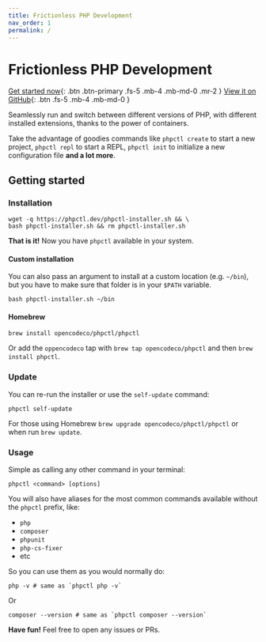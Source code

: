 ```yaml
--- 
title: Frictionless PHP Development
nav_order: 1
permalink: /
---
```


# Frictionless PHP Development

[Get started now](#getting-started){: .btn .btn-primary .fs-5 .mb-4 .mb-md-0 .mr-2 }
[View it on GitHub](https://github.com/opencodeco/phpctl){: .btn .fs-5 .mb-4 .mb-md-0 }

Seamlessly run and switch between different versions of PHP, with different installed extensions, thanks to the power of containers.

Take the advantage of goodies commands like `phpctl create` to start a new project, `phpctl repl` to start a REPL, `phpctl init` to initialize a new configuration file **and a lot more**.

## Getting started

### Installation

```shell
wget -q https://phpctl.dev/phpctl-installer.sh && \
bash phpctl-installer.sh && rm phpctl-installer.sh
```

**That is it!** Now you have `phpctl` available in your system.

#### Custom installation
You can also pass an argument to install at a custom location (e.g. `~/bin`), but you have to make sure that folder is in your `$PATH` variable.
```shell
bash phpctl-installer.sh ~/bin
```

#### Homebrew
```shell
brew install opencodeco/phpctl/phpctl
```

Or add the `oppencodeco` tap with `brew tap opencodeco/phpctl` and then `brew install phpctl`.

### Update
You can re-run the installer or use the `self-update` command:
```shell
phpctl self-update
```

For those using Homebrew `brew upgrade opencodeco/phpctl/phpctl` or when run `brew update`.

### Usage

Simple as calling any other command in your terminal:

```shell
phpctl <command> [options]
```

You will also have aliases for the most common commands available without the `phpctl` prefix, like:
- `php`
- `composer`
- `phpunit`
- `php-cs-fixer`
- etc

So you can use them as you would normally do:

```shell
php -v # same as `phpctl php -v`
```

Or

```shell
composer --version # same as `phpctl composer --version`
```

**Have fun!** Feel free to open any issues or PRs.